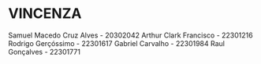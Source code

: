 # VINCENZA

Samuel Macedo Cruz Alves - 20302042
Arthur Clark Francisco - 22301216
Rodrigo Gerçóssimo  - 22301617
Gabriel Carvalho  - 22301984
Raul Gonçalves  - 22301771
